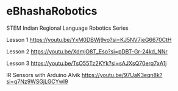 # eBhashaRobotics
STEM Indian Regional Language Robotics Series

Lesson 1
https://youtu.be/YxM0DBWj9vo?si=KJ5NV7jeG6670CtH

Lesson 2
https://youtu.be/XdmjO8T_Eso?si=pDBT-Gr-24kd_NNr

Lesson 3
https://youtu.be/TsO55Tz2KYk?si=sAJXsQ70erq7xA1j

IR Sensors with Arduino Alvik
https://youtu.be/97UaK3eqn8k?si=q7Nz9WSGjLGCYwI9




